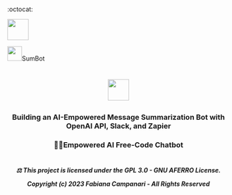  <br> :octocat:

 <img src="https://github.githubassets.com/images/icons/emoji/octocat.png" width="48">

  <img src="https://github.githubassets.com/images/icons/emoji/octocat.png" width="33">SumBot

  

 
# <p align="center"> <img src="https://github.githubassets.com/images/icons/emoji/bowtie.png" width="48">


### <p align="center"> Building an AI-Empowered Message Summarization Bot with OpenAI API, Slack, and Zapier

### <p align="center">  💪🏽Empowered AI Free-Code Chatbot

#

##### <p align="center"> ⚖︎ This project is licensed under the GPL 3.0 - GNU AFERRO License.<p align="center"> Copyright (c) 2023 Fabiana Campanari - All Rights Reserved </p>





















#
